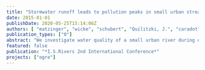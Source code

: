 ```yaml
---
title: "Stormwater runoff leads to pollution peaks in small urban stream"
date: 2015-01-01
publishDate: 2020-05-25T15:14:06Z
authors: [ "matzinger", "wicke", "schubert", "Quilitzki, J.", "caradot", "sonnenberg", "Heinzmann, B.", "Dünnbier, U.", "von Seggern, D.", "rouault" ]
publication_types: ["0"]
abstract: "We investigate water quality of a small urban river during dry and wet weather conditions, including both standard parameters and trace organics. The monitored river stretch receives both effluents from WWTP as well as (separate) stormwater runoff of an impervious area of 11 km2. Results show increases in concentrations in the river during rain events with a factor > 20 for zinc, polycyclic aromatic hydrocarbons, two herbicides and one flame retardant. Also, substances which are expected both in WWTP effluent and in stormwater effluents were detected at important concentrations in the river during wet weather, such as the corrosion inhibitor Benzotriazole (0.8 µg/L on average) and the plasticizer Diisodecyl phthalate (4.0 µg/L on average). The presented results are preliminary and will be complemented by more results and substances as well as an assessment of the relevance of the findings."
featured: false
publication: "*I.S.Rivers 2nd International Conference*"
projects: ["ogre"]
---
```


